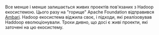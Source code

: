 Все менше і менше залишається живих проектів пов'язаних з Hadoop екосистемою. Цього разу на "горище" Apache Foundation відправився [Ambari](https://attic.apache.org/projects/ambari.html). Hadoop екосистема віджила своє, і підходи, які реалізовував Haddoop еволюціонували. Трохи дивно, що досі є живі проекти, які заточені на цю екосистему.
